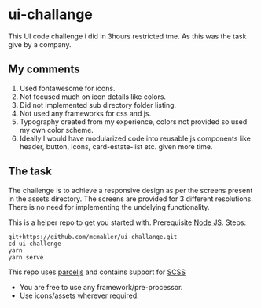 # ui-challange
This UI code challenge i did in 3hours restricted tme. As this was the task give by a company.


## My comments
1. Used fontawesome for icons.
2. Not focused much on icon details like colors.
3. Did not implemented sub directory folder listing.
4. Not used any frameworks for css and js.
5. Typography created from my experience, colors not provided so used my own color scheme.
6. Ideally I would have modularized code into reusable js components like header, button, icons, card-estate-list etc. given more time.

## The task
The challenge is to achieve a responsive design as per the screens present in the assets directory. The screens are provided for 3 different resolutions. There is no need for implementing the undelying functionality.

This is a helper repo to get you started with.
Prerequisite
[Node JS](https://nodejs.org/en/). 
Steps:
```
git+https://github.com/mcmakler/ui-challange.git
cd ui-challenge
yarn
yarn serve
```
This repo uses [parceljs](https://parceljs.org/) and contains support for [SCSS](https://sass-lang.com/)
- You are free to use any framework/pre-processor.
- Use icons/assets wherever required.


